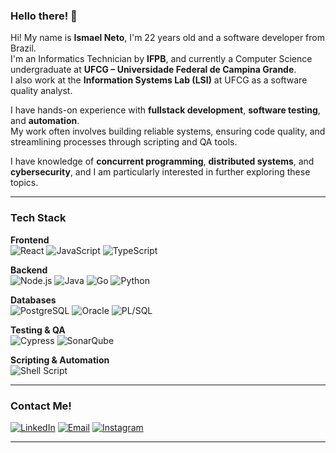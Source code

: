 ### Hello there! 👋

Hi! My name is **Ismael Neto**, I'm 22 years old and a software developer from Brazil.  
I'm an Informatics Technician by **IFPB**, and currently a Computer Science undergraduate at **UFCG – Universidade Federal de Campina Grande**.  
I also work at the **Information Systems Lab (LSI)** at UFCG as a software quality analyst.

I have hands-on experience with **fullstack development**, **software testing**, and **automation**.  
My work often involves building reliable systems, ensuring code quality, and streamlining processes through scripting and QA tools.

I have knowledge of **concurrent programming**, **distributed systems**, and **cybersecurity**, and I am particularly interested in further exploring these topics.

---

### Tech Stack

**Frontend**  
![React](https://img.shields.io/badge/-React-61DAFB?logo=react&logoColor=000&style=for-the-badge)
![JavaScript](https://img.shields.io/badge/-JavaScript-F7DF1E?logo=javascript&logoColor=000&style=for-the-badge)
![TypeScript](https://img.shields.io/badge/-TypeScript-3178C6?logo=typescript&logoColor=fff&style=for-the-badge)

**Backend**  
![Node.js](https://img.shields.io/badge/-Node.js-339933?logo=node.js&logoColor=fff&style=for-the-badge)
![Java](https://img.shields.io/badge/-Java-007396?logo=java&logoColor=fff&style=for-the-badge)
![Go](https://img.shields.io/badge/-Go-00ADD8?logo=go&logoColor=fff&style=for-the-badge)
![Python](https://img.shields.io/badge/-Python-3776AB?logo=python&logoColor=fff&style=for-the-badge)

**Databases**  
![PostgreSQL](https://img.shields.io/badge/-PostgreSQL-4169E1?logo=postgresql&logoColor=fff&style=for-the-badge)
![Oracle](https://img.shields.io/badge/-Oracle-F80000?logo=oracle&logoColor=fff&style=for-the-badge)
![PL/SQL](https://img.shields.io/badge/-PL/SQL-336791?logo=oracle&logoColor=fff&style=for-the-badge)

**Testing & QA**  
![Cypress](https://img.shields.io/badge/-Cypress-17202C?logo=cypress&logoColor=fff&style=for-the-badge)
![SonarQube](https://img.shields.io/badge/-SonarQube-4E9BCD?logo=sonarqube&logoColor=fff&style=for-the-badge)

**Scripting & Automation**  
![Shell Script](https://img.shields.io/badge/-Shell_Script-121011?logo=gnu-bash&logoColor=fff&style=for-the-badge)

---

### Contact Me!

[![LinkedIn](https://img.shields.io/badge/-LinkedIn-0A66C2?logo=linkedin&logoColor=fff&style=for-the-badge)](https://www.linkedin.com/in/ismael-neto-687a5424b/)
[![Email](https://img.shields.io/badge/-Email-D14836?logo=gmail&logoColor=fff&style=for-the-badge)](mailto:ismaelneto49@gmail.com)
[![Instagram](https://img.shields.io/badge/-Instagram-E4405F?logo=instagram&logoColor=fff&style=for-the-badge)](https://www.instagram.com/oi_eu_sou_ismael/)

---

<!-- Optional GitHub stats cards -->
<!--
![Ismael's GitHub stats](https://github-readme-stats.vercel.app/api?username=IsmaelNeto&show_icons=true&theme=default)
![Top Langs](https://github-readme-stats.vercel.app/api/top-langs/?username=IsmaelNeto&layout=compact)
-->
